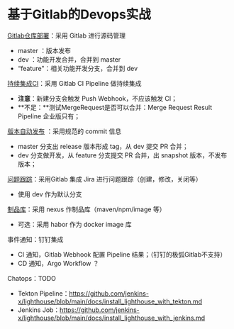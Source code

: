 # 基于Gitlab的Devops实战

[Gitlab仓库部署](../codehub/gitlab.md)：采用 Gitlab 进行源码管理

- master ：版本发布
- dev ：功能开发合并，合并到 master
- “feature"：相关功能开发分支，合并到 dev

[持续集成CI](./cicd/gitlab-ci.md)：采用 Gitlab CI Pipeline 做持续集成

- **注意**：新建分支会触发 Push Webhook，不应该触发 CI；
- **不足：**测试MergeRequest是否可以合并：Merge Request Result Pipeline 企业版只有；

[版本自动发布](./cicd/release_changelog.md) ：采用规范的 commit 信息

- master 分支出 release 版本形成 tag，从 dev 提交 PR 合并；
- dev 分支做开发，从 feature 分支提交 PR 合并，出 snapshot 版本，不发布版本；

[问题跟踪](./cicd/gitlab-jira.md)：采用Gitlab 集成 Jira 进行问题跟踪（创建，修改，关闭等）

- 使用 dev 作为默认分支

[制品库](./cicd/nexus.md)：采用 nexus 作制品库（maven/npm/image 等）

- 可选：采用 habor 作为 docker image 库

事件通知：钉钉集成

- CI 通知，Gitlab Webhook 配置 Pipeline 结果；（钉钉的极弧Gitlab不支持）
- CD 通知，Argo Workflow ？



Chatops：TODO

- Tekton Pipeline：https://github.com/jenkins-x/lighthouse/blob/main/docs/install_lighthouse_with_tekton.md
- Jenkins Job：https://github.com/jenkins-x/lighthouse/blob/main/docs/install_lighthouse_with_jenkins.md